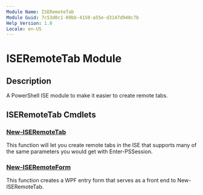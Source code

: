 ```yaml
---
Module Name: ISERemoteTab
Module Guid: 7c53d0c1-09bb-4150-a55e-d3147d940c7b
Help Version: 1.0
Locale: en-US
---
```


# ISERemoteTab Module

## Description

A PowerShell ISE module to make it easier to create remote tabs.

## ISERemoteTab Cmdlets

### [New-ISERemoteTab](New-ISERemoteTab.md)

This function will let you create remote tabs in the ISE that supports many of the same parameters you would get with Enter-PSSession.

### [New-ISERemoteForm](New-ISERemoteForm.md)

This function creates a WPF entry form that serves as a front end to New-ISERemoteTab.
